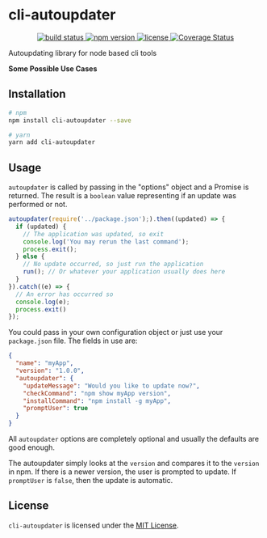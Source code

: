 # cli-autoupdater
<p align="center">
  <a href="https://circleci.com/gh/danrigsby/cli-autoupdater">
    <img src="https://circleci.com/gh/danrigsby/cli-autoupdater.svg?style=svg" alt="build status" />
  </a>
  <a href="https://npmjs.org/package/cli-autoupdater">
    <img src="https://img.shields.io/npm/v/cli-autoupdater.svg" alt="npm version" />
  </a>
  <a href="https://github.com/danrigsby/cli-autoupdater/blob/master/LICENSE">
    <img src="https://img.shields.io/npm/l/cli-autoupdater.svg" alt="license" />
  </a>
  <a href='https://coveralls.io/github/danrigsby/cli-autoupdater?branch=master'>
    <img src='https://coveralls.io/repos/github/danrigsby/cli-autoupdater/badge.svg?branch=master' alt='Coverage Status' />
  </a>
</p>

Autoupdating library for node based cli tools

**Some Possible Use Cases**

## Installation
``` sh
# npm
npm install cli-autoupdater --save

# yarn
yarn add cli-autoupdater
```

## Usage
`autoupdater` is called by passing in the "options" object and a Promise is returned. The result is a `boolean` value representing if an update was performed or not.

``` javascript
autoupdater(require('../package.json');).then((updated) => {
  if (updated) {
    // The application was updated, so exit
    console.log('You may rerun the last command');
    process.exit();
  } else {
    // No update occurred, so just run the application
    run(); // Or whatever your application usually does here
  }
}).catch((e) => {
  // An error has occurred so
  console.log(e);
  process.exit()
});
```

You could pass in your own configuration object or just use your `package.json` file. The fields in use are:
``` json
{
  "name": "myApp",
  "version": "1.0.0",
  "autoupdater": {
    "updateMessage": "Would you like to update now?",
    "checkCommand": "npm show myApp version",
    "installCommand": "npm install -g myApp",
    "promptUser": true
  }
}
```
All `autoupdater` options are completely optional and usually the defaults are good enough.

The autoupdater simply looks at the `version` and compares it to the `version` in npm.  If there is a newer version, the user is prompted to update.  If `promptUser` is `false`, then the update is automatic.

## License
`cli-autoupdater` is licensed under the [MIT License](LICENSE).
